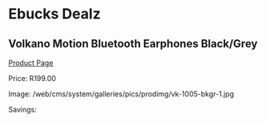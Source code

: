 
# Ebucks Dealz
## Volkano Motion Bluetooth Earphones Black/Grey
[Product Page](https://www.ebucks.com/web/shop/productSelected.do?prodId=1195824543&catId=714972256)

Price: R199.00

Image: /web/cms/system/galleries/pics/prodimg/vk-1005-bkgr-1.jpg

Savings: 


	